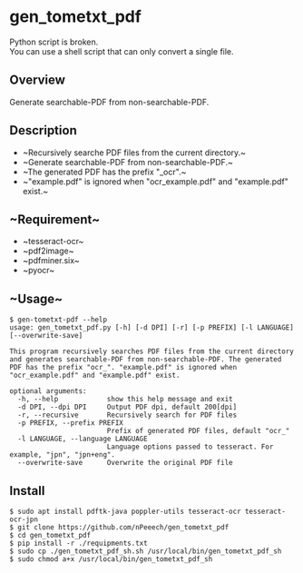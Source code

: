 gen_tometxt_pdf
===
Python script is broken.  
You can use a shell script that can only convert a single file.
## Overview
Generate searchable-PDF from non-searchable-PDF.

## Description
- ~Recursively searche PDF files from the current directory.~
- ~Generate searchable-PDF from non-searchable-PDF.~
- ~The generated PDF has the prefix "_ocr".~
- ~"example.pdf" is ignored when "ocr_example.pdf" and "example.pdf" exist.~

## ~Requirement~
- ~tesseract-ocr~
- ~pdf2image~
- ~pdfminer.six~
- ~pyocr~

## ~Usage~
```
$ gen-tometxt-pdf --help
usage: gen_tometxt_pdf.py [-h] [-d DPI] [-r] [-p PREFIX] [-l LANGUAGE] [--overwrite-save]

This program recursively searches PDF files from the current directory and generates searchable-PDF from non-searchable-PDF. The generated PDF has the prefix "ocr_". "example.pdf" is ignored when "ocr_example.pdf" and "example.pdf" exist.

optional arguments:
  -h, --help            show this help message and exit
  -d DPI, --dpi DPI     Output PDF dpi, default 200[dpi]
  -r, --recursive       Recursively search for PDF files
  -p PREFIX, --prefix PREFIX
                        Prefix of generated PDF files, default "ocr_"
  -l LANGUAGE, --language LANGUAGE
                        Language options passed to tesseract. For example, "jpn", "jpn+eng".
  --overwrite-save      Overwrite the original PDF file
```

## Install
```
$ sudo apt install pdftk-java poppler-utils tesseract-ocr tesseract-ocr-jpn
$ git clone https://github.com/nPeeech/gen_tometxt_pdf
$ cd gen_tometxt_pdf
$ pip install -r ./requipments.txt
$ sudo cp ./gen_tometxt_pdf_sh.sh /usr/local/bin/gen_tometxt_pdf_sh
$ sudo chmod a+x /usr/local/bin/gen_tometxt_pdf_sh
```
